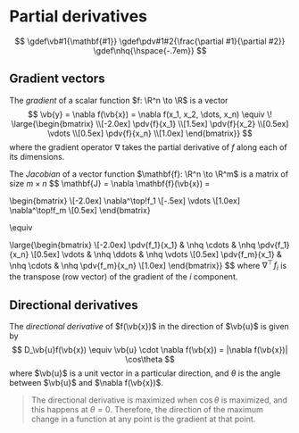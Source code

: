# Partial derivatives

$$
\gdef\vb#1{\mathbf{#1}}
\gdef\pdv#1#2{\frac{\partial #1}{\partial #2}}
\gdef\nhq{\hspace{-.7em}}
$$

## Gradient vectors

The *gradient* of a scalar function $f: \R^n \to \R$ is a vector
$$
\vb{y} = \nabla f(\vb{x}) = \nabla f(x_1, x_2, \dots, x_n) \equiv \!
\large{\begin{bmatrix}
\\[-2.0ex]
\pdv{f}{x_1} \\[1.5ex]
\pdv{f}{x_2} \\[0.5ex]
\vdots       \\[0.5ex]
\pdv{f}{x_n} \\[1.0ex]
\end{bmatrix}}
$$
where the gradient operator $\nabla$ takes the partial derivative of $f$
along each of its dimensions.

The *Jacobian* of a vector function $\mathbf{f}: \R^n \to \R^m$ is a matrix
of size $m \times n$
$$
\mathbf{J} = \nabla \mathbf{f}(\vb{x}) =

\begin{bmatrix}
\\[-2.0ex]
\nabla^\top\!f_1 \\[-.5ex]
\vdots           \\[1.0ex]
\nabla^\top\!f_m \\[0.5ex]
\end{bmatrix}

\equiv

\large{\begin{bmatrix}
\\[-2.0ex]
\pdv{f_1}{x_1} & \nhq \cdots & \nhq \pdv{f_1}{x_n} \\[0.5ex]
\vdots         & \nhq \ddots & \nhq \vdots         \\[0.5ex]
\pdv{f_m}{x_1} & \nhq \cdots & \nhq \pdv{f_m}{x_n} \\[1.0ex]
\end{bmatrix}}
$$
where $\nabla^\top\!f_i$ is the transpose (row vector) of the gradient of the $i$ component.

## Directional derivatives

The *directional derivative* of $f(\vb{x})$ in the direction of $\vb{u}$ is given by
$$
D_\vb{u}f(\vb{x}) \equiv \vb{u} \cdot \nabla f(\vb{x}) = |\nabla f(\vb{x})| \cos\theta
$$
where $\vb{u}$ is a unit vector in a particular direction, and $\theta$ is the angle
between $\vb{u}$ and $\nabla f(\vb{x})$.

> The directional derivative is maximized when $\cos\theta$ is maximized, and this happens
at $\theta = 0$. Therefore, the direction of the maximum change in a function at any point
is the gradient at that point.

